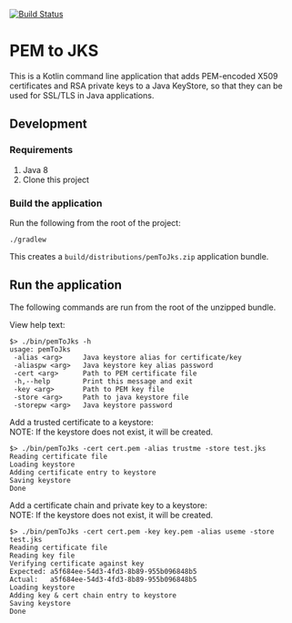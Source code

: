 [![Build Status](https://travis-ci.org/tomcz/pemToJks.svg?branch=master)](https://travis-ci.org/tomcz/pemToJks)

# PEM to JKS

This is a Kotlin command line application that adds PEM-encoded X509 certificates and RSA private keys to a Java KeyStore, so that they can be used for SSL/TLS in Java applications.

## Development

### Requirements

1. Java 8
2. Clone this project

### Build the application

Run the following from the root of the project:

```
./gradlew
```

This creates a `build/distributions/pemToJks.zip` application bundle.

## Run the application

The following commands are run from the root of the unzipped bundle.

View help text:

```
$> ./bin/pemToJks -h
usage: pemToJks
 -alias <arg>     Java keystore alias for certificate/key
 -aliaspw <arg>   Java keystore key alias password
 -cert <arg>      Path to PEM certificate file
 -h,--help        Print this message and exit
 -key <arg>       Path to PEM key file
 -store <arg>     Path to java keystore file
 -storepw <arg>   Java keystore password
```

Add a trusted certificate to a keystore:  
NOTE: If the keystore does not exist, it will be created.

```
$> ./bin/pemToJks -cert cert.pem -alias trustme -store test.jks
Reading certificate file
Loading keystore
Adding certificate entry to keystore
Saving keystore
Done
```

Add a certificate chain and private key to a keystore:  
NOTE: If the keystore does not exist, it will be created.

```
$> ./bin/pemToJks -cert cert.pem -key key.pem -alias useme -store test.jks 
Reading certificate file
Reading key file
Verifying certificate against key
Expected: a5f684ee-54d3-4fd3-8b89-955b096848b5
Actual:   a5f684ee-54d3-4fd3-8b89-955b096848b5
Loading keystore
Adding key & cert chain entry to keystore
Saving keystore
Done
```
